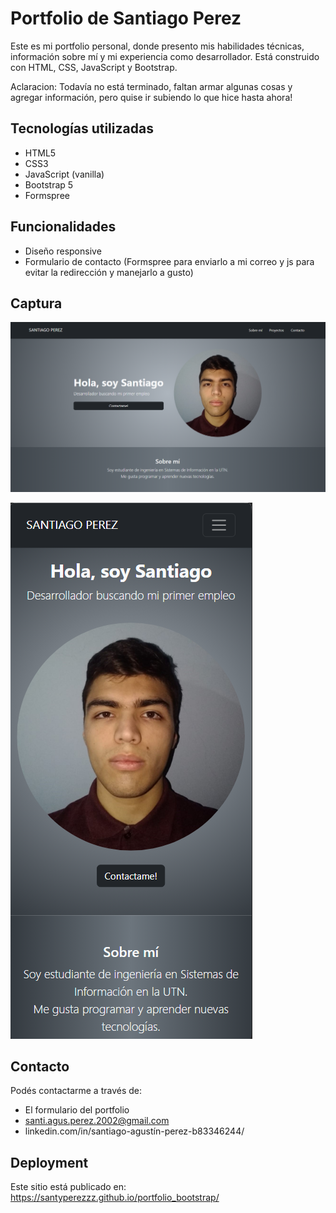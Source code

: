 # Portfolio de Santiago Perez

Este es mi portfolio personal, donde presento mis habilidades técnicas, información sobre mí y mi experiencia como desarrollador. Está construido con HTML, CSS, JavaScript y Bootstrap.

Aclaracion: Todavía no está terminado, faltan armar algunas cosas y agregar información, pero quise ir subiendo lo que hice hasta ahora!

## Tecnologías utilizadas

- HTML5
- CSS3
- JavaScript (vanilla)
- Bootstrap 5
- Formspree

## Funcionalidades

- Diseño responsive
- Formulario de contacto (Formspree para enviarlo a mi correo y js para evitar la redirección y manejarlo a gusto)

## Captura

![Captura del portfolio desktop](./desktop.png) <!-- Si tenés una imagen del sitio -->

![Captura del portfolio mobile](./mobile.png)

## Contacto

Podés contactarme a través de:
- El formulario del portfolio
- santi.agus.perez.2002@gmail.com
- linkedin.com/in/santiago-agustín-perez-b83346244/

## Deployment

Este sitio está publicado en:  
https://santyperezzz.github.io/portfolio_bootstrap/
